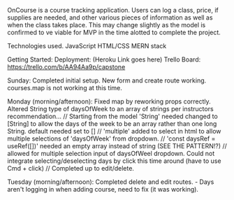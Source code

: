 
OnCourse is a course tracking application. Users can log a class, price, if supplies are needed, and other various pieces of information as well as when the class takes place. This may change slightly as the model is confirmed to ve viable for MVP in the time alotted to complete the project.

Technologies used.
JavaScript
HTML/CSS
MERN stack

Getting Started:
Deployment: (Heroku Link goes here)
Trello Board: https://trello.com/b/AA94Aa9p/capstone

Sunday: Completed initial setup. New form and create route working. courses.map is not working at this time.

Monday (morning/afternoon): Fixed map by reworking props correctly. 
Altered String type of daysOfWeek to an array of strings per instructors recommendation...
    // Starting from the model 'String' needed changed to [String] to allow the days of the week to be an array rather than one long String. default needed set to []
    // 'multiple' added to select in html to allow multiple selections of 'daysOfWeek' from dropdown.
    // 'const daysRef = useRef([])' needed an empty array instead of string (SEE THE PATTERN!?)
    // allowed for multiple selection input of daysOfWeel dropdown. Could not integrate selecting/deselecting days by click this time around (have to use Cmd + click)
    // Completed up to edit/delete.

Tuesday (morning/afternoon): Completed delete and edit routes.
    - Days aren't logging in when adding course, need to fix (it was working).
    

